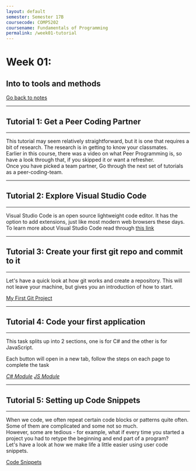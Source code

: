 ```yaml
---
layout: default
semester: Semester 17B
coursecode: COMP5202
coursename: Fundamentals of Programming
permalink: /week01-tutorial
---
```


# Week 01:
## Into to tools and methods

<a href="/COMP5202/week01-index" class="btn btn-warning">Go back to notes</a> 

---

## Tutorial 1: Get a Peer Coding Partner

---

This tutorial may seem relatively straightforward, but it is one that requires a bit of research. The research is in getting to know your classmates.  
Earlier in this course, there was a video on what Peer Programming is, so have a look through that, if you skipped it or want a refresher.  
Once you have picked a team partner, Go through the next set of tutorials as a peer-coding-team.  

---

## Tutorial 2: Explore Visual Studio Code

---

Visual Studio Code is an open source lightweight code editor. It has the option to add extensions, just like most modern web browsers these days. To learn more about Visual Studio Code read through <a href="//to-bcs.nz//Toolbox/VSCode/walkthrough" target="_blank">this link</a>
<br>


---

## Tutorial 3: Create your first git repo and commit to it

---

Let's have a quick look at how git works and create a repository.
This will not leave your machine, but gives you an introduction of how to start.

<a href="//to-bcs.nz/Toolbox/Git/first-git" target="_blank">My First Git Project</a>

---

## Tutorial 4: Code your first application

---

This task splits up into 2 sections, one is for C# and the other is for JavaScript.

Each button will open in a new tab, follow the steps on each page to complete the task

<a href="./week01-csharp" target="_blank" class="iconlrg btn btn-info"><i class="devicon-csharp-plain">  C# Module</i></a>
<a href="./week01-javascript" target="_blank" class="iconlrg btn btn-warning"><i class="devicon-javascript-plain">  JS Module</i></a>

---

## Tutorial 5: Setting up Code Snippets

---

When we code, we often repeat certain code blocks or patterns quite often. Some of them are complicated and some not so much.  
However, some are tedious - for example, what if every time you started a project you had to retype the beginning and end part of a program?  
Let's have a look at how we make life a little easier using user code snippets.  

<a href="//to-bcs.nz/VSCode/code-snippet" target="_blank">Code Snippets</a>